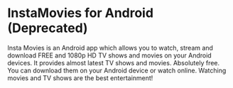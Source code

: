 # InstaMovies for Android (Deprecated)
Insta Movies is an Android app which allows you to watch, stream and download FREE and 1080p HD TV shows and movies on your Android devices. It provides almost latest TV shows and movies. Absolutely free. You can download them on your Android device or watch online. Watching movies and TV shows are the best entertainment!

